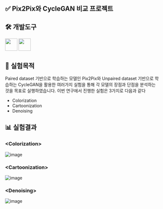 ## ✅ Pix2Pix와 CycleGAN 비교 프로젝트


## 🛠️ 개발도구
<img src="https://upload.wikimedia.org/wikipedia/commons/c/c3/Python-logo-notext.svg" width="40"> <img src="https://upload.wikimedia.org/wikipedia/commons/1/10/PyTorch_logo_icon.svg" width="40">


## 📝 실험목적
Paired dataset 기반으로 학습하는 모델인 Pix2Pix와 Unpaired dataset 기반으로 학습하는 CycleGAN을 활용한 여러가지 실험을 통해 각 모델의 장점과 단점을 분석하는 것을 목표로 실행하였습니다. 이번 연구에서 진행한 실험은 3가지로 다음과 같다
- Colorization
- Cartoonization
- Denoising


## 📊 실험결과
### \<Colorization\>
![image](https://github.com/user-attachments/assets/8a34d0a4-a650-49a9-810f-2898af74ccd5)

### \<Cartoonization\>
![image](https://github.com/user-attachments/assets/f37b7403-9e6c-4100-9279-4d1c78ef04d5)

### \<Denoising\>
![image](https://github.com/user-attachments/assets/bdaef6a7-7d35-47e0-a66a-c5184451fc03)
